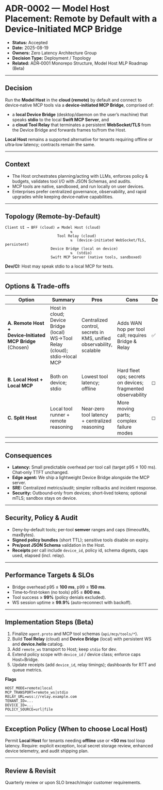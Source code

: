 # ADR-0002 — Model Host Placement: Remote by Default with a **Device‑Initiated MCP Bridge**

- **Status:** Accepted
- **Date:** 2025-08-19
- **Owners:** Zero Latency Architecture Group
- **Decision Type:** Deployment / Topology
- **Related:** ADR‑0001 Monorepo Structure, Model Host MLP Roadmap (Beta)

---

## Decision

Run the **Model Host** in the **cloud (remote)** by default and connect to device‑native MCP tools via a **device‑initiated MCP Bridge**, comprised of:
- a **local Device Bridge** (desktop/daemon on the user’s machine) that speaks **stdio** to the local **Swift MCP Server**, and
- a **cloud Tool Relay** that terminates a persistent **WebSocket/TLS** from the Device Bridge and forwards frames to/from the Host.

**Local Host** remains a supported alternative for tenants requiring offline or ultra‑low latency; contracts remain the same.

---

## Context

- The Host orchestrates planning/acting with LLMs, enforces policy & budgets, validates tool I/O with JSON Schemas, and audits.
- MCP tools are native, sandboxed, and run locally on user devices.
- Enterprises prefer centralized governance, observability, and rapid upgrades while keeping device‑native capabilities.

---

## Topology (Remote‑by‑Default)

```
Client UI → BFF (cloud) ⇄ Model Host (cloud)
                              ⇅
                        Tool Relay (cloud)
                              ⇅  (device‑initiated WebSocket/TLS, persistent)
                     Device Bridge (local on device)
                              ⇅  (stdio)
                     Swift MCP Server (native tools, sandboxed)
```

**Dev/CI:** Host may speak stdio to a local MCP for tests.

---

## Options & Trade‑offs

| Option | Summary | Pros | Cons | Decision |
|---|---|---|---|---|
| **A. Remote Host + Device‑Initiated MCP Bridge** (Chosen) | Host in cloud; Device Bridge (local) WS→Tool Relay (cloud); stdio→local MCP | Centralized control, secrets in KMS, unified observability, scalable | Adds WAN hop per tool call; requires Bridge & Relay | ✅ |
| **B. Local Host + Local MCP** | Both on device; stdio | Lowest tool latency; offline | Hard fleet ops; secrets on devices; fragmented observability | ◻︎ |
| **C. Split Host** | Local tool runner + remote reasoning | Near‑zero tool latency + centralized reasoning | More moving parts; complex failure modes | ◻︎ |

---

## Consequences

- **Latency:** Small predictable overhead per tool call (target p95 ≤ 100 ms). Chat‑only TTFT unchanged.
- **Edge agent:** We ship a lightweight Device Bridge alongside the MCP server.
- **SRE:** Centralized metrics/audit; simpler rollbacks and incident response.
- **Security:** Outbound‑only from devices; short‑lived tokens; optional mTLS; sandbox stays on device.

---

## Security, Policy & Audit

- Deny‑by‑default tools; per‑tool **semver** ranges and caps (timeoutMs, maxBytes).
- **Signed policy bundles** (short TTL); sensitive tools disable on expiry.
- **Pre/post JSON Schema** validation in the Host.
- **Receipts** per call include `device_id`, policy id, schema digests, caps used, elapsed (incl. relay).

---

## Performance Targets & SLOs

- Bridge overhead p95 ≤ **100 ms**, p99 ≤ **150 ms**.  
- Time‑to‑first‑token (no tools) p95 ≤ **800 ms**.  
- Tool success ≥ **99%** (policy denials excluded).  
- WS session uptime ≥ **99.9%** (auto‑reconnect with backoff).

---

## Implementation Steps (Beta)

1. Finalize `agent.proto` and MCP tool schemas (`api/mcp/tools/*`).  
2. Build **Tool Relay** (cloud) and **Device Bridge** (local) with persistent WS and **device.hello** catalog.  
3. Add `remote_ws` transport to Host; keep `stdio` for dev.  
4. Extend policy scope with `device_id` / device class; enforce caps Host+Bridge.  
5. Update receipts (add `device_id`, relay timings); dashboards for RTT and queue metrics.

**Flags**
```
HOST_MODE=remote|local
MCP_TRANSPORT=remote_ws|stdio
RELAY_URL=wss://relay.example.com
TENANT_ID=...
DEVICE_ID=...
POLICY_SOURCE=url|file
```

---

## Exception Policy (When to choose Local Host)

Permit **Local Host** for tenants needing **offline** use or **<50 ms** tool loop latency. Require: explicit exception, local secret storage review, enhanced device telemetry, and audit shipping plan.

---

## Review & Revisit

Quarterly review or upon SLO breach/major customer requirements.
